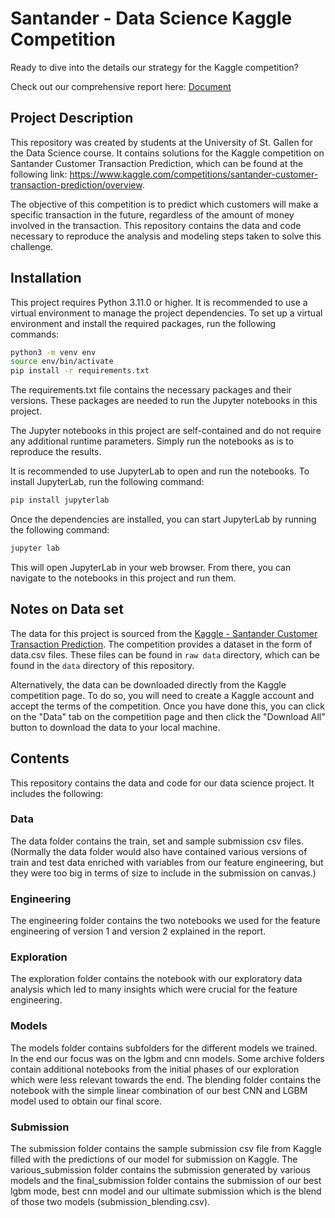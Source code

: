 # Santander - Data Science Kaggle Competition

Ready to dive into the details our strategy for the Kaggle competition? 


Check out our comprehensive report here: [Document](https://raw.githubusercontent.com/fabian-gubler/santander/main/Project_Report.pdf)

## Project Description
This repository was created by students at the University of St. Gallen for the Data Science course. It contains solutions for the Kaggle competition on Santander Customer Transaction Prediction, which can be found at the following link: https://www.kaggle.com/competitions/santander-customer-transaction-prediction/overview.

The objective of this competition is to predict which customers will make a specific transaction in the future, regardless of the amount of money involved in the transaction. This repository contains the data and code necessary to reproduce the analysis and modeling steps taken to solve this challenge.

## Installation 

This project requires Python 3.11.0 or higher. It is recommended to use a virtual environment to manage the project dependencies. To set up a virtual environment and install the required packages, run the following commands:

```bash
python3 -m venv env
source env/bin/activate
pip install -r requirements.txt
```

The requirements.txt file contains the necessary packages  and their versions. These packages are needed to run the Jupyter notebooks in this project.

The Jupyter notebooks in this project are self-contained and do not require any additional runtime parameters. Simply run the notebooks as is to reproduce the results.

It is recommended to use JupyterLab to open and run the notebooks. To install JupyterLab, run the following command:


```bash
pip install jupyterlab
```

Once the dependencies are installed, you can start JupyterLab by running the following command:

```bash
jupyter lab
```

This will open JupyterLab in your web browser. From there, you can navigate to the notebooks  in this project and run them.

## Notes on Data set 
The data for this project is sourced from the [Kaggle - Santander Customer Transaction Prediction](https://www.kaggle.com/c/santander-customer-transaction-prediction). The competition provides a dataset in the form of data.csv files. These files can be found in `raw data` directory, which can be found in the `data` directory of this repository.

Alternatively, the data can be downloaded directly from the Kaggle competition page. To do so, you will need to create a Kaggle account and accept the terms of the competition. Once you have done this, you can click on the "Data" tab on the competition page and then click the "Download All" button to download the data to your local machine.

## Contents

This repository contains the data and code for our data science project. It includes the following:

### Data

The data folder contains the train, set and sample submission csv files. (Normally the data folder would also have contained various versions of train and test data enriched with variables from our feature engineering, but they were too big in terms of size to include in the submission on canvas.)

### Engineering

The engineering folder contains the two notebooks we used for the feature engineering of version 1 and version 2 explained in the report.

### Exploration

The exploration folder contains the notebook with our exploratory data analysis which led to many insights which were crucial for the feature engineering.

### Models

The models folder contains subfolders for the different models we trained. In the end our focus was on the lgbm and cnn models. Some archive folders contain additional notebooks from the initial phases of our exploration which were less relevant towards the end. The blending folder contains the notebook with the simple linear combination of our best CNN and LGBM model used to obtain our final score.

### Submission

The submission folder contains the sample submission csv file from Kaggle filled with the predictions of our model for submission on Kaggle. The various_submission folder contains the submission generated by various models and the final_submission folder contains the submission of our best lgbm mode, best cnn model and our ultimate submission which is the blend of those two models (submission_blending.csv).

